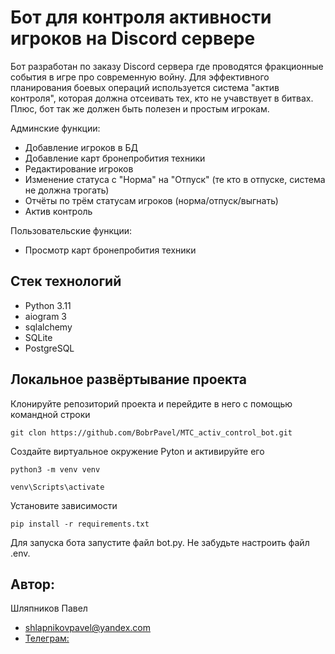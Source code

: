 # Бот для контроля активности игроков на Discord сервере
Бот разработан по заказу Discord сервера где проводятся фракционные события в игре про современную войну. 
Для эффективного планирования боевых операций используется система "актив контроля", которая должна 
отсеивать тех, кто не учавствует в битвах. Плюс, бот так же должен быть полезен и простым игрокам.


Админские функции:
- Добавление игроков в БД
- Добавление карт бронепробития техники
- Редактирование игроков
- Изменение статуса с "Норма" на "Отпуск" (те кто в отпуске, система не должна трогать)
- Отчёты по трём статусам игроков (норма/отпуск/выгнать)
- Актив контроль

Пользовательские функции:
- Просмотр карт бронепробития техники


## Стек технологий
- Python 3.11
- aiogram 3
- sqlalchemy
- SQLite
- PostgreSQL

  
## Локальное развёртывание проекта
Клонируйте репозиторий проекта и перейдите в него с помощью командной строки
```
git clon https://github.com/BobrPavel/MTC_activ_control_bot.git
```
Создайте виртуальное окружение Pyton и активируйте его
```
python3 -m venv venv  
```
```
venv\Scripts\activate  
```
Установите зависимости
```
pip install -r requirements.txt  
```

Для запуска бота запустите файл bot.py. Не забудьте настроить файл .env.


## Автор:
Шляпников Павел
- shlapnikovpavel@yandex.com
- [Телеграм:](https://t.me/Bober_Pavel)
